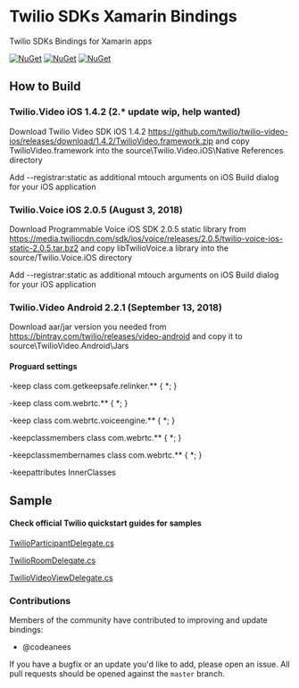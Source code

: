 # Twilio SDKs Xamarin Bindings

Twilio SDKs Bindings for Xamarin apps

[![NuGet][ios-video-nuget-img]][ios-video-nuget-link]
[![NuGet][ios-voice-nuget-img]][ios-voice-nuget-link]
[![NuGet][android-video-nuget-img]][android-video-nuget-link]

[ios-video-nuget-img]: https://img.shields.io/badge/nuget-1.4.2-blue.svg?label=Twilio.Video.iOS%20NuGet
[ios-video-nuget-link]: https://www.nuget.org/packages/Twilio.Video.XamarinBinding
[ios-voice-nuget-img]: https://img.shields.io/badge/nuget-2.0.5-blue.svg?label=Twilio.Voice.iOS%20NuGet
[ios-voice-nuget-link]: https://www.nuget.org/packages/Twilio.Voice.iOS.XamarinBinding
[android-video-nuget-img]: https://img.shields.io/badge/nuget-2.2.1-blue.svg?label=Twilio.Video.Android%20NuGet
[android-video-nuget-link]: https://www.nuget.org/packages/Twilio.Video.Android.XamarinBinding

## How to Build

### Twilio.Video iOS 1.4.2 (2.* update wip, help wanted)
Download Twilio Video SDK iOS 1.4.2 https://github.com/twilio/twilio-video-ios/releases/download/1.4.2/TwilioVideo.framework.zip and copy TwilioVideo.framework into the source\Twilio.Video.iOS\Native References directory

Add --registrar:static as additional mtouch arguments on iOS Build dialog for your iOS application


### Twilio.Voice iOS 2.0.5 (August 3, 2018)
Download Programmable Voice iOS SDK 2.0.5 static library from https://media.twiliocdn.com/sdk/ios/voice/releases/2.0.5/twilio-voice-ios-static-2.0.5.tar.bz2 and copy libTwilioVoice.a library into the source/Twilio.Voice.iOS directory

Add --registrar:static as additional mtouch arguments on iOS Build dialog for your iOS application


### Twilio.Video Android 2.2.1 (September 13, 2018)
Download aar/jar version you needed from https://bintray.com/twilio/releases/video-android and copy it to source\TwilioVideo.Android\Jars


#### Proguard settings

-keep class com.getkeepsafe.relinker.** { *; }

-keep class com.webrtc.** { *; }

-keep class com.webrtc.voiceengine.** { *; }

-keepclassmembers class com.webrtc.** { *; }

-keepclassmembernames class com.webrtc.** { *; }

-keepattributes InnerClasses

## Sample

#### Check official Twilio quickstart guides for samples

[TwilioParticipantDelegate.cs](sample/Twilio.Video.Sample.iOS/TwilioParticipantDelegate.cs)

[TwilioRoomDelegate.cs](sample/Twilio.Video.Sample.iOS/TwilioRoomDelegate.cs)

[TwilioVideoViewDelegate.cs](sample/Twilio.Video.Sample.iOS/TwilioVideoViewDelegate.cs)


### Contributions
Members of the community have contributed to improving and update bindings:

 - @codeanees

If you have a bugfix or an update you'd like to add, please open an issue. 
All pull requests should be opened against the `master` branch.
